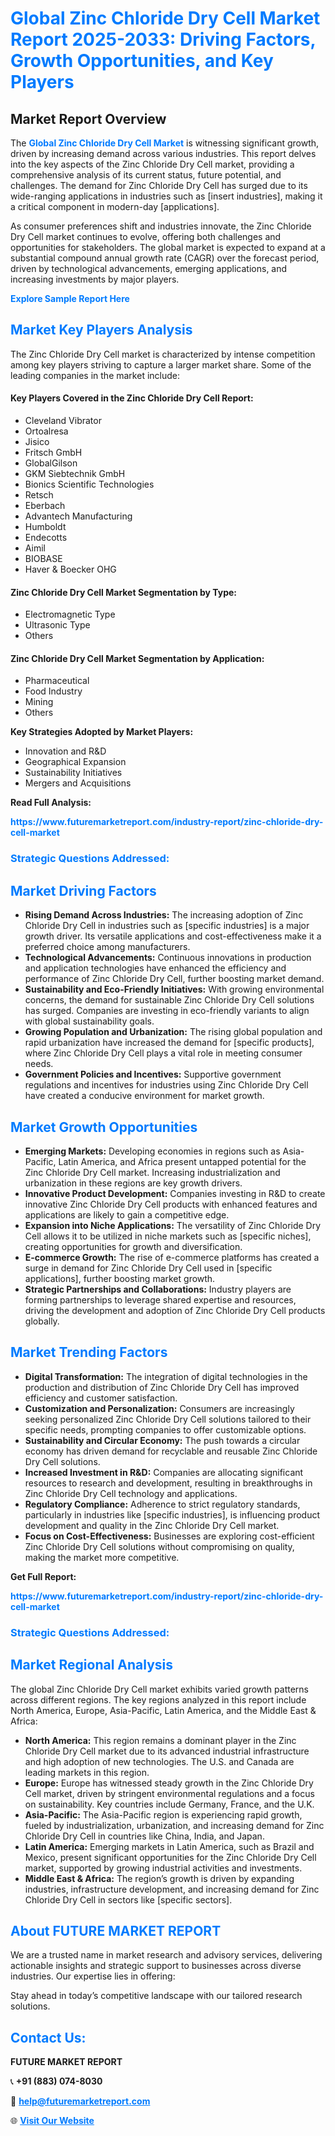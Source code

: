 <h1 style="color: #007BFF;">Global Zinc Chloride Dry Cell Market Report 2025-2033: Driving Factors, Growth Opportunities, and Key Players</h1>

<section id="overview">
<h2>Market Report Overview</h2>
<p>The <a href="https://www.futuremarketreport.com/industry-report/zinc-chloride-dry-cell-market" style="color: #007BFF; text-decoration: none;"><strong>Global Zinc Chloride Dry Cell Market</strong></a> is witnessing significant growth, driven by increasing demand across various industries. This report delves into the key aspects of the Zinc Chloride Dry Cell market, providing a comprehensive analysis of its current status, future potential, and challenges. The demand for Zinc Chloride Dry Cell has surged due to its wide-ranging applications in industries such as [insert industries], making it a critical component in modern-day [applications].</p>
<p>As consumer preferences shift and industries innovate, the Zinc Chloride Dry Cell market continues to evolve, offering both challenges and opportunities for stakeholders. The global market is expected to expand at a substantial compound annual growth rate (CAGR) over the forecast period, driven by technological advancements, emerging applications, and increasing investments by major players.</p>
</section>

<section id="overview">
<p><a href="https://www.futuremarketreport.com/request-sample/reportId=37492" style="color: #007BFF; text-decoration: none;"><strong>Explore Sample Report Here</strong></a></p>
</section>

<section id="key-players">
<h2 style="color: #007BFF;">Market Key Players Analysis</h2>
<p>The Zinc Chloride Dry Cell market is characterized by intense competition among key players striving to capture a larger market share. Some of the leading companies in the market include:</p>
<h4>Key Players Covered in the Zinc Chloride Dry Cell Report:</h4>
<ul><li>Cleveland Vibrator</li><li>Ortoalresa</li><li>Jisico</li><li>Fritsch GmbH</li><li>GlobalGilson</li><li>GKM Siebtechnik GmbH</li><li>Bionics Scientific Technologies</li><li>Retsch</li><li>Eberbach</li><li>Advantech Manufacturing</li><li>Humboldt</li><li>Endecotts</li><li>Aimil</li><li>BIOBASE</li><li>Haver &amp; Boecker OHG</li></ul>
<h4>Zinc Chloride Dry Cell Market Segmentation by Type:</h4>
<ul><li>Electromagnetic Type</li><li>Ultrasonic Type</li><li>Others</li></ul>

<h4>Zinc Chloride Dry Cell Market Segmentation by Application:</h4>
<ul><li>Pharmaceutical</li><li>Food Industry</li><li>Mining</li><li>Others</li></ul>
<p><strong>Key Strategies Adopted by Market Players:</strong></p>
<ul>
<li>Innovation and R&D</li>
<li>Geographical Expansion</li>
<li>Sustainability Initiatives</li>
<li>Mergers and Acquisitions</li>
</ul>
</section>

<section>
<p><strong>Read Full Analysis: </strong></p><a href="https://www.futuremarketreport.com/industry-report/zinc-chloride-dry-cell-market" style="color: #007BFF; text-decoration: none;"><strong>https://www.futuremarketreport.com/industry-report/zinc-chloride-dry-cell-market</strong></a>
<h3 style="color: #007BFF;">Strategic Questions Addressed:</h3>
</section>

<section id="driving-factors">
<h2 style="color: #007BFF;">Market Driving Factors</h2>
<ul>
<li><strong>Rising Demand Across Industries:</strong> The increasing adoption of Zinc Chloride Dry Cell in industries such as [specific industries] is a major growth driver. Its versatile applications and cost-effectiveness make it a preferred choice among manufacturers.</li>
<li><strong>Technological Advancements:</strong> Continuous innovations in production and application technologies have enhanced the efficiency and performance of Zinc Chloride Dry Cell, further boosting market demand.</li>
<li><strong>Sustainability and Eco-Friendly Initiatives:</strong> With growing environmental concerns, the demand for sustainable Zinc Chloride Dry Cell solutions has surged. Companies are investing in eco-friendly variants to align with global sustainability goals.</li>
<li><strong>Growing Population and Urbanization:</strong> The rising global population and rapid urbanization have increased the demand for [specific products], where Zinc Chloride Dry Cell plays a vital role in meeting consumer needs.</li>
<li><strong>Government Policies and Incentives:</strong> Supportive government regulations and incentives for industries using Zinc Chloride Dry Cell have created a conducive environment for market growth.</li>
</ul>
</section>

<section id="growth-opportunities">
<h2 style="color: #007BFF;">Market Growth Opportunities</h2>
<ul>
<li><strong>Emerging Markets:</strong> Developing economies in regions such as Asia-Pacific, Latin America, and Africa present untapped potential for the Zinc Chloride Dry Cell market. Increasing industrialization and urbanization in these regions are key growth drivers.</li>
<li><strong>Innovative Product Development:</strong> Companies investing in R&D to create innovative Zinc Chloride Dry Cell products with enhanced features and applications are likely to gain a competitive edge.</li>
<li><strong>Expansion into Niche Applications:</strong> The versatility of Zinc Chloride Dry Cell allows it to be utilized in niche markets such as [specific niches], creating opportunities for growth and diversification.</li>
<li><strong>E-commerce Growth:</strong> The rise of e-commerce platforms has created a surge in demand for Zinc Chloride Dry Cell used in [specific applications], further boosting market growth.</li>
<li><strong>Strategic Partnerships and Collaborations:</strong> Industry players are forming partnerships to leverage shared expertise and resources, driving the development and adoption of Zinc Chloride Dry Cell products globally.</li>
</ul>
</section>

<section id="trending-factors">
<h2 style="color: #007BFF;">Market Trending Factors</h2>
<ul>
<li><strong>Digital Transformation:</strong> The integration of digital technologies in the production and distribution of Zinc Chloride Dry Cell has improved efficiency and customer satisfaction.</li>
<li><strong>Customization and Personalization:</strong> Consumers are increasingly seeking personalized Zinc Chloride Dry Cell solutions tailored to their specific needs, prompting companies to offer customizable options.</li>
<li><strong>Sustainability and Circular Economy:</strong> The push towards a circular economy has driven demand for recyclable and reusable Zinc Chloride Dry Cell solutions.</li>
<li><strong>Increased Investment in R&D:</strong> Companies are allocating significant resources to research and development, resulting in breakthroughs in Zinc Chloride Dry Cell technology and applications.</li>
<li><strong>Regulatory Compliance:</strong> Adherence to strict regulatory standards, particularly in industries like [specific industries], is influencing product development and quality in the Zinc Chloride Dry Cell market.</li>
<li><strong>Focus on Cost-Effectiveness:</strong> Businesses are exploring cost-efficient Zinc Chloride Dry Cell solutions without compromising on quality, making the market more competitive.</li>
</ul>
</section>

<section>
<p><strong>Get Full Report: </strong></p><a href="https://www.futuremarketreport.com/industry-report/zinc-chloride-dry-cell-market" style="color: #007BFF; text-decoration: none;"><strong>https://www.futuremarketreport.com/industry-report/zinc-chloride-dry-cell-market</strong></a>
<h3 style="color: #007BFF;">Strategic Questions Addressed:</h3>
</section>


<section id="regional-analysis">
<h2 style="color: #007BFF;">Market Regional Analysis</h2>
<p>The global Zinc Chloride Dry Cell market exhibits varied growth patterns across different regions. The key regions analyzed in this report include North America, Europe, Asia-Pacific, Latin America, and the Middle East & Africa:</p>
<ul>
<li><strong>North America:</strong> This region remains a dominant player in the Zinc Chloride Dry Cell market due to its advanced industrial infrastructure and high adoption of new technologies. The U.S. and Canada are leading markets in this region.</li>
<li><strong>Europe:</strong> Europe has witnessed steady growth in the Zinc Chloride Dry Cell market, driven by stringent environmental regulations and a focus on sustainability. Key countries include Germany, France, and the U.K.</li>
<li><strong>Asia-Pacific:</strong> The Asia-Pacific region is experiencing rapid growth, fueled by industrialization, urbanization, and increasing demand for Zinc Chloride Dry Cell in countries like China, India, and Japan.</li>
<li><strong>Latin America:</strong> Emerging markets in Latin America, such as Brazil and Mexico, present significant opportunities for the Zinc Chloride Dry Cell market, supported by growing industrial activities and investments.</li>
<li><strong>Middle East & Africa:</strong> The region’s growth is driven by expanding industries, infrastructure development, and increasing demand for Zinc Chloride Dry Cell in sectors like [specific sectors].</li>
</ul>
</section>

<footer>
<h2 style="color: #007BFF;">About FUTURE MARKET REPORT</h2>
<p>We are a trusted name in market research and advisory services, delivering actionable insights and strategic support to businesses across diverse industries. Our expertise lies in offering:</p>

<p>Stay ahead in today’s competitive landscape with our tailored research solutions.</p>

<h2 style="color: #007BFF;">Contact Us:</h2>
<p><strong>FUTURE MARKET REPORT</strong></p>
<p>📞 <strong>+91 (883) 074-8030</strong></p>
<p>📧 <strong><a href="mailto:help@futuremarketreport.com" style="color: #007BFF;">help@futuremarketreport.com</a></strong></p>
<p>🌐 <strong><a href="https://www.futuremarketreport.com/" style="color: #007BFF;">Visit Our Website</a></strong></p>
</footer>